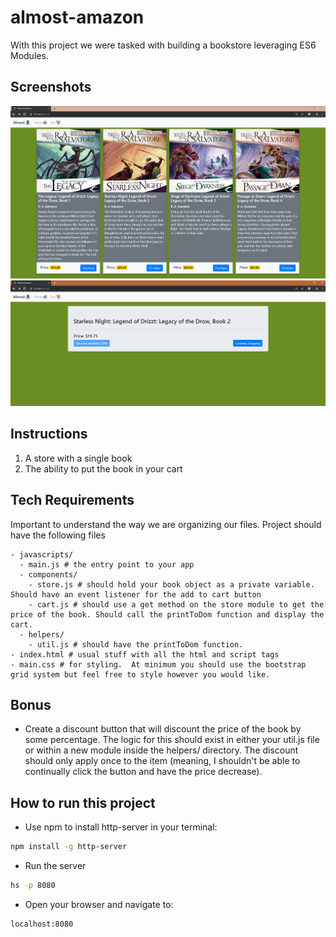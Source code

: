 # almost-amazon

With this project we were tasked with building a bookstore leveraging ES6 Modules.

## Screenshots

![screenshot1](./img/home.PNG)
![screenshot2](./img/cart.PNG)

## Instructions

1. A store with a single book
1. The ability to put the book in your cart

## Tech Requirements

Important to understand the way we are organizing our files. Project should have the following files

```
- javascripts/
  - main.js # the entry point to your app
  - components/
    - store.js # should hold your book object as a private variable.  Should have an event listener for the add to cart button
    - cart.js # should use a get method on the store module to get the price of the book. Should call the printToDom function and display the cart.
  - helpers/
    - util.js # should have the printToDom function.
- index.html # usual stuff with all the html and script tags
- main.css # for styling.  At minimum you should use the bootstrap grid system but feel free to style however you would like.
```

## Bonus

- Create a discount button that will discount the price of the book by some percentage. The logic for this should exist in either your util.js file or within a new module inside the helpers/ directory. The discount should only apply once to the item (meaning, I shouldn't be able to continually click the button and have the price decrease).

## How to run this project

- Use npm to install http-server in your terminal:

```sh
npm install -g http-server
```

- Run the server

```sh
hs -p 8080
```

- Open your browser and navigate to:

```
localhost:8080
```
